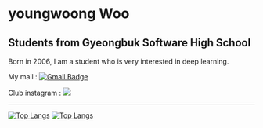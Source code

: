 youngwoong Woo
============
## Students from Gyeongbuk Software High School

Born in 2006, I am a student who is very interested in deep learning.


  My mail :  [![Gmail Badge](https://img.shields.io/badge/Gmail-d14836?style=flat-square&logo=Gmail&logoColor=white&link=mailto:uyeongung06@gmail.com)](mailto:uyeongung06@gmail.com)
	

  Club instagram : <a href="https://www.instagram.com/gbsw_learning_mc"><img src="https://img.shields.io/badge/Instagram-%23E4405F.svg?style=for-the-badge&logo=Instagram&logoColor=white&link=https://www.instagram.com/gbsw_learning_mc"/></a>
***
[![Top Langs](https://github-readme-stats.vercel.app/api/top-langs/?username=wooyoungwoong-AI&layout=compact)](https://github.com/wooyoungwoong-AI/github-readme-stats)
[![Top Langs](https://github-readme-stats.vercel.app/api/top-langs/?username=wooyoungwoong-AI)](https://github.com/anuraghazra/github-readme-stats)
